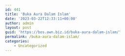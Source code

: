 ```yaml
---
id: 441
title: 'Buka Aura Dalam Islam'
date: '2023-03-22T12:33:11+00:00'
author: admin
layout: post
guid: 'https://bos.awn.biz.id/buka-aura-dalam-islam/'
permalink: /buka-aura-dalam-islam/
categories:
    - Uncategorized
---
```


